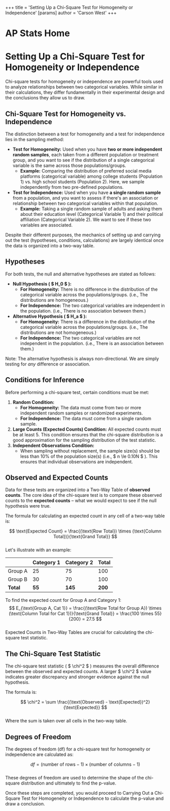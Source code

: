 +++
 title = 'Setting Up a Chi-Square Test for Homogeneity or Independence'
[params]
	author = 'Carson West'
+++
# AP Stats Home
# Setting Up a Chi-Square Test for Homogeneity or Independence

Chi-square tests for homogeneity or independence are powerful tools used to analyze relationships between two categorical variables. While similar in their calculations, they differ fundamentally in their experimental design and the conclusions they allow us to draw.

## Chi-Square Test for Homogeneity vs. Independence

The distinction between a test for homogeneity and a test for independence lies in the sampling method:

*   **Test for Homogeneity:** Used when you have **two or more independent random samples**, each taken from a different population or treatment group, and you want to see if the distribution of a single categorical variable is the same across those populations/groups.
    *   **Example:** Comparing the distribution of preferred social media platforms (categorical variable) among college students (Population 1) vs. high school students (Population 2). Here, we sample independently from two pre-defined populations.
*   **Test for Independence:** Used when you have **a single random sample** from a population, and you want to assess if there's an association or relationship between two categorical variables within that population.
    *   **Example:** Taking a single random sample of adults and asking them about their education level (Categorical Variable 1) and their political affiliation (Categorical Variable 2). We want to see if these two variables are associated.

Despite their different purposes, the mechanics of setting up and carrying out the test (hypotheses, conditions, calculations) are largely identical once the data is organized into a two-way table.

## Hypotheses

For both tests, the null and alternative hypotheses are stated as follows:

*   **Null Hypothesis ( $ H_0 $ ):**
    *   **For Homogeneity:** There is no difference in the distribution of the categorical variable across the populations/groups. (i.e., The distributions are homogeneous.)
    *   **For Independence:** The two categorical variables are independent in the population. (i.e., There is no association between them.)
*   **Alternative Hypothesis ( $ H_a $ ):**
    *   **For Homogeneity:** There is a difference in the distribution of the categorical variable across the populations/groups. (i.e., The distributions are not homogeneous.)
    *   **For Independence:** The two categorical variables are not independent in the population. (i.e., There is an association between them.)

Note: The alternative hypothesis is always non-directional. We are simply testing for *any* difference or association.

## Conditions for Inference

Before performing a chi-square test, certain conditions must be met:

1.  **Random Condition:**
    *   **For Homogeneity:** The data must come from two or more independent random samples or randomized experiments.
    *   **For Independence:** The data must come from a single random sample.
2.  **Large Counts (Expected Counts) Condition:** All expected counts must be at least 5. This condition ensures that the chi-square distribution is a good approximation for the sampling distribution of the test statistic.
3.  **Independent Observations Condition:**
    *   When sampling without replacement, the sample size(s) should be less than 10% of the population size(s) (i.e.,  $ n \le 0.10N $ ). This ensures that individual observations are independent.

## Observed and Expected Counts

Data for these tests are organized into a Two-Way Table of **observed counts**. The core idea of the chi-square test is to compare these observed counts to the **expected counts** – what we would expect to see if the null hypothesis were true.

The formula for calculating an expected count in any cell of a two-way table is:

 $$  \text{Expected Count} = \frac{(\text{Row Total}) \times (\text{Column Total})}{\text{Grand Total}}
 $$  
Let's illustrate with an example:

|             | Category 1 | Category 2 | Total |
| :---------- | :--------- | :--------- | :---- |
| Group A     | 25         | 75         | 100   |
| Group B     | 30         | 70         | 100   |
| **Total**   | **55**     | **145**    | **200** |

To find the expected count for Group A and Category 1:
 $$  E_{\text{Group A, Cat 1}} = \frac{(\text{Row Total for Group A}) \times (\text{Column Total for Cat 1})}{\text{Grand Total}} = \frac{100 \times 55}{200} = 27.5
 $$  
Expected Counts in Two-Way Tables are crucial for calculating the chi-square test statistic.

## The Chi-Square Test Statistic

The chi-square test statistic ( $ \chi^2 $ ) measures the overall difference between the observed and expected counts. A larger  $ \chi^2 $  value indicates greater discrepancy and stronger evidence against the null hypothesis.

The formula is:

 $$  \chi^2 = \sum \frac{(\text{Observed} - \text{Expected})^2}{\text{Expected}}
 $$  
Where the sum is taken over all cells in the two-way table.

## Degrees of Freedom

The degrees of freedom (df) for a chi-square test for homogeneity or independence are calculated as:

 $$  df = (\text{number of rows} - 1) \times (\text{number of columns} - 1)
 $$  
These degrees of freedom are used to determine the shape of the chi-square distribution and ultimately to find the p-value.

Once these steps are completed, you would proceed to Carrying Out a Chi-Square Test for Homogeneity or Independence to calculate the p-value and draw a conclusion.